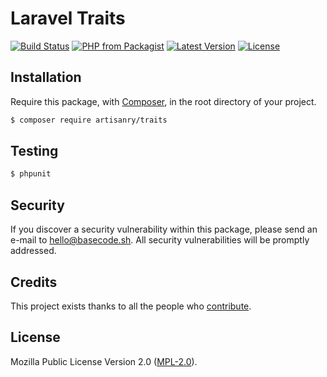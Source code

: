 # Laravel Traits

[![Build Status](https://img.shields.io/travis/artisanry/Traits/master.svg?style=flat-square)](https://travis-ci.org/artisanry/Traits)
[![PHP from Packagist](https://img.shields.io/packagist/php-v/artisanry/traits.svg?style=flat-square)]()
[![Latest Version](https://img.shields.io/github/release/artisanry/Traits.svg?style=flat-square)](https://github.com/artisanry/Traits/releases)
[![License](https://img.shields.io/packagist/l/artisanry/Traits.svg?style=flat-square)](https://packagist.org/packages/artisanry/Traits)

## Installation

Require this package, with [Composer](https://getcomposer.org/), in the root directory of your project.

``` bash
$ composer require artisanry/traits
```

## Testing

``` bash
$ phpunit
```

## Security

If you discover a security vulnerability within this package, please send an e-mail to hello@basecode.sh. All security vulnerabilities will be promptly addressed.

## Credits

This project exists thanks to all the people who [contribute](../../contributors).

## License

Mozilla Public License Version 2.0 ([MPL-2.0](./LICENSE)).
